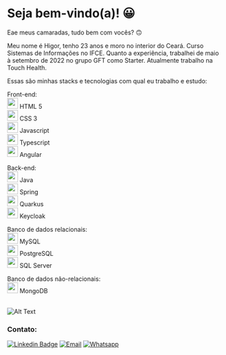 # Seja bem-vindo(a)! 😀

Eae meus camaradas, tudo bem com vocês? 🙃

Meu nome é Higor, tenho 23 anos e moro no interior do Ceará. Curso Sistemas de Informações no IFCE. Quanto a experiência, trabalhei de maio à setembro de 2022 no grupo GFT como Starter. Atualmente trabalho na Touch Health.

Essas são minhas stacks e tecnologias com qual eu trabalho e estudo:

Front-end:
<br>
<img src="https://cdn.jsdelivr.net/gh/devicons/devicon/icons/html5/html5-original-wordmark.svg" width="25" height="25" />
 HTML 5
<br>
<img src="https://cdn.jsdelivr.net/gh/devicons/devicon/icons/css3/css3-original-wordmark.svg" width="25" height="25" /> CSS 3
<br>
<img src="https://cdn.jsdelivr.net/gh/devicons/devicon/icons/javascript/javascript-plain.svg" width="25" height="25" /> Javascript
<br>
<img src="https://cdn.jsdelivr.net/gh/devicons/devicon/icons/typescript/typescript-plain.svg" width="25" height="25" /> Typescript
<br>
<img src="https://cdn.jsdelivr.net/gh/devicons/devicon/icons/angularjs/angularjs-original.svg" width="25" height="25" /> Angular
<br>

Back-end:
<br>
<img src="https://cdn.jsdelivr.net/gh/devicons/devicon/icons/java/java-original-wordmark.svg" width="25" height="25" /> Java
<br>
<img src="https://cdn.jsdelivr.net/gh/devicons/devicon/icons/spring/spring-original.svg" width="25" height="25" /> Spring
<br>
<img src="https://i.imgur.com/aAWLm6X.png" width="25" height="25" /> Quarkus
<br>
<img src="https://i.imgur.com/oPGxg6B.png" width="25" height="25" /> Keycloak
<br>

Banco de dados relacionais:
<br>
<img src="https://cdn.jsdelivr.net/gh/devicons/devicon/icons/mysql/mysql-original.svg" width="25" height="25" /> MySQL
<br>
<img src="https://cdn.jsdelivr.net/gh/devicons/devicon/icons/postgresql/postgresql-original.svg" width="25" height="25" /> PostgreSQL
<br>
<img src="https://i.imgur.com/J8J3RWo.png" width="25" height="25" /> SQL Server
<br>

Banco de dados não-relacionais:
<br>
<img src="https://cdn.jsdelivr.net/gh/devicons/devicon/icons/mongodb/mongodb-original-wordmark.svg" width="25" height="25" /> MongoDB
<br> <br>

![Alt Text](https://c.tenor.com/5SUdQj8_Fw4AAAAC/asd.gif)

### Contato:

[![Linkedin Badge](https://img.shields.io/badge/LinkedIn-0077B5?style=for-the-badge&logo=linkedin&logoColor=white&link=https://www.linkedin.com/in/higor-morais-de-lima-952a62213/)](https://www.linkedin.com/in/higor-morais-de-lima-952a62213/)
[![Email](https://img.shields.io/badge/Gmail-D14836?style=for-the-badge&logo=gmail&logoColor=white)](https://criarmeulink.com.br/u/1670741587)
[![Whatsapp](https://img.shields.io/badge/WhatsApp-25D366?style=for-the-badge&logo=whatsapp&logoColor=white)](https://wa.me/5588999118919)

